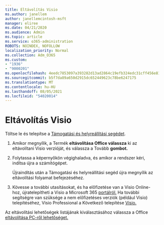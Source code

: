```yaml
---
title: Eltávolítás Visio
ms.author: janellem
author: janellemcintosh-msft
manager: eliree
ms.date: 04/21/2020
ms.audience: Admin
ms.topic: article
ms.service: o365-administration
ROBOTS: NOINDEX, NOFOLLOW
localization_priority: Normal
ms.collection: Adm_O365
ms.custom:
- "1936"
- "9000201"
ms.openlocfilehash: 4eedc7853097a393282d13ad2864c19efb324edc31cff456e815180133dd30f1
ms.sourcegitcommit: b5f7da89a650d2915dc652449623c78be6247175
ms.translationtype: MT
ms.contentlocale: hu-HU
ms.lasthandoff: 08/05/2021
ms.locfileid: "54020014"
---
```

# <a name="uninstall-visio"></a>Eltávolítás Visio

Töltse le és telepítse a [Támogatási és helyreállítási segédet](https://aka.ms/SARA-OfficeUninstall-Alchemy).
  
1. Amikor megnyílik, a Termék **eltávolítása Office válassza** ki az eltávolítani Visio verzióját, és válassza a Tovább **gombot.** 
    
2. Folytassa a képernyőkön végighaladva, és amikor a rendszer kéri, indítsa újra a számítógépet.
    
    Újraindítás után a Támogatási és helyreállítási segéd újra megnyílik az eltávolítási folyamat befejezéséhez.
    
3. Kövesse a további utasításokat, és ha előfizetése van a Visio Online-hoz, újratelepítheti a Visio a Microsoft 365 [portálról.](https://portal.office.com/account#installs) Ha további segítségre van szüksége a nem előfizetéses verziók (például Visio) telepítéséhez, Visio Professional a Következő telepítése [Visio.](https://support.office.com/article/f98f21e3-aa02-4827-9167-ddab5b025710?wt.mc_id=OfficeAdm_ClientDIA_Alchemy1936) 
    
Az eltávolítási lehetőségek listájának kiválasztásához válassza a Office [eltávolítása PC-ről lehetőséget.](https://support.office.com/article/9dd49b83-264a-477a-8fcc-2fdf5dbf61d8?wt.mc_id=OfficeAdm_ClientDIA_Alchemy1936)
